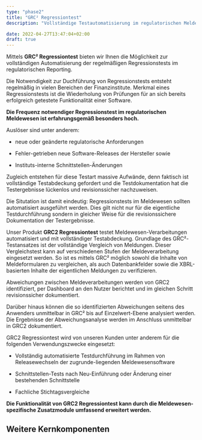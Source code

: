 ```yaml
---
type: "phase2"
title: "GRC² Regressiontest"
description: "Vollständige Testautomatisierung im regulatorischen Meldewesen"

date: 2022-04-27T13:47:04+02:00
draft: true
---
```


Mittels **GRC² Regressiontest** bieten wir Ihnen die Möglichkeit zur vollständigen Automatisierung der regelmäßigen Regressionstests im regulatorischen Reporting.

Die Notwendigkeit zur Duchführung von Regressionstests entsteht regelmäßig in vielen Bereichen der Finanzinstitute. Merkmal eines Regressionstests ist die Wiederholung von Prüfungen für an sich bereits erfolgreich getestete Funktionalität einer Software.

**Die Frequenz notwendiger Regressionstest im regulatorischen Meldewesen ist erfahrungsgemäß besonders hoch.**

Auslöser sind unter anderem:

* neue oder geänderte regulatorische Anforderungen

* Fehler-getrieben neue Software-Releases der Hersteller sowie

* Instituts-interne Schnittstellen-Änderungen

Zugleich entstehen für diese Testart massive Aufwände, denn faktisch ist vollständige Testabdeckung gefordert und die Testdokumentation hat die Testergebnisse lückenlos und revisionssicher nachzuweisen.

Die Situtation ist damit eindeutig: Regressionstests im Meldewesen sollten automatisiert ausgeführt werden. Dies gilt nicht nur für die eigentliche Testdurchführung sondern in gleicher Weise für die revisionssichere Dokumentation der Testergebnisse.

Unser Produkt **GRC2 Regressiontest** testet Meldewesen-Verarbeitungen automatisiert und mit vollständiger Testabdeckung. Grundlage des GRC²-Testansatzes ist der vollständige Vergleich von Meldungen. Dieser Vergleichstest kann auf verschiedenen Stufen der Meldeverarbeitung eingesetzt werden. So ist es mittels GRC² möglich sowohl die Inhalte von Meldeformularen zu vergleichen, als auch Datenbankfelder sowie die XBRL-basierten Inhalte der eigentlichen Meldungen zu verifizieren.

Abweichungen zwischen Meldeverarbeitungen werden von GRC2 identifiziert, per Dashboard an den Nutzer berichtet und im gleichen Schritt revisionssicher dokumentiert.

Darüber hinaus können die so identifizierten Abweichungen seitens des Anwenders unmittelbar in GRC² bis auf Einzelwert-Ebene analysiert werden. Die Ergebnisse der Abweichungsanalyse werden im Anschluss unmittelbar in GRC2 dokumentiert.

GRC2 Regressiontest wird von unseren Kunden unter anderem für die folgenden Verwendungszwecke eingesetzt:

* Vollständig automatisierte Testdurchführung im Rahmen von Releasewechseln der zugrunde-liegenden Meldewesensoftware

* Schnittstellen-Tests nach Neu-Einführung oder Änderung einer bestehenden Schnittstelle

* Fachliche Stichtagsvergleiche

**Die Funktionalität von GRC2 Regressiontest kann durch die Meldewesen-spezifische Zusatzmodule umfassend erweitert werden.**



## Weitere Kernkomponenten